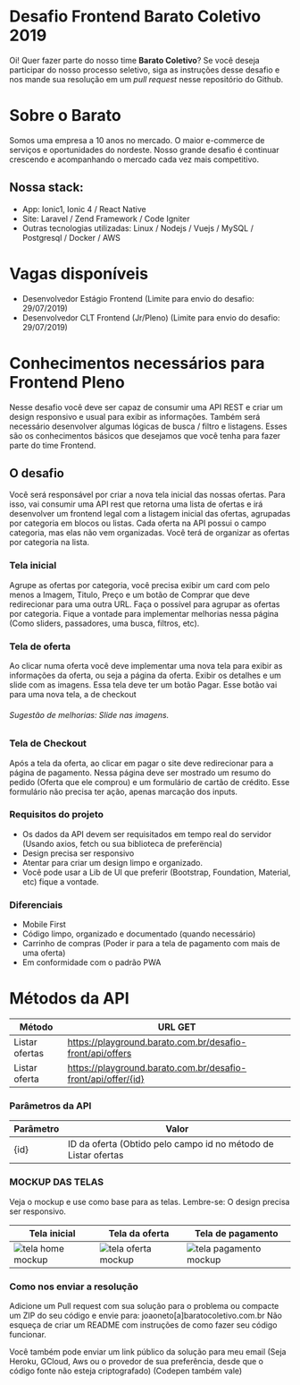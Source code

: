 # Desafio Frontend Barato Coletivo 2019

Oi! Quer fazer parte do nosso time **Barato Coletivo**? Se você deseja participar do nosso processo seletivo, siga as instruções desse desafio e nos mande sua resolução em um *pull request* nesse repositório do Github.


# Sobre o Barato
Somos uma empresa a 10 anos no mercado. O maior e-commerce de serviços e oportunidades do nordeste. Nosso grande desafio é continuar crescendo e acompanhando o mercado cada vez mais competitivo. 

## Nossa stack:
- App: Ionic1, Ionic 4 / React Native
- Site: Laravel / Zend Framework / Code Igniter
- Outras tecnologias utilizadas: Linux / Nodejs / Vuejs / MySQL / Postgresql / Docker / AWS


# Vagas disponíveis
 - Desenvolvedor Estágio Frontend (Limite para envio do desafio: 29/07/2019)
 - Desenvolvedor CLT Frontend (Jr/Pleno) (Limite para envio do desafio: 29/07/2019)


# Conhecimentos necessários para Frontend Pleno

Nesse desafio você deve ser capaz de consumir uma API REST e criar um design responsivo e usual para exibir as informações. Também será necessário desenvolver algumas lógicas de busca / filtro e listagens. Esses são os conhecimentos básicos que desejamos que você tenha para fazer parte do time Frontend.

## O desafio
Você será responsável por criar a nova tela inicial das nossas ofertas. 
Para isso, vai consumir uma API rest que retorna uma lista de ofertas e irá desenvolver um frontend legal com a listagem inicial das ofertas, agrupadas por categoria em blocos ou listas.
Cada oferta na API possui o campo categoria, mas elas não vem organizadas. Você terá de organizar as ofertas por categoria na lista.


### Tela inicial

Agrupe as ofertas por categoria, você precisa exibir um card com pelo menos a Imagem, Titulo, Preço e um botão de Comprar que deve redirecionar para uma outra URL.
Faça o possível para agrupar as ofertas por categoria.
Fique a vontade para implementar melhorias nessa página (Como sliders, passadores, uma busca, filtros, etc).


### Tela de oferta

Ao clicar numa oferta você deve implementar uma nova tela para exibir as informações da oferta, ou seja a página da oferta.
Exibir os detalhes e um slide com as imagens.
Essa tela deve ter um botão Pagar. Esse botão vai para uma nova tela, a de checkout

###### Sugestão de melhorias: Slide nas imagens.

### Tela de Checkout

Após a tela da oferta, ao clicar em pagar o site deve redirecionar para a página de pagamento. 
Nessa página deve ser mostrado um resumo do pedido (Oferta que ele comprou) e um formulário de cartão de crédito. Esse formulário não precisa ter ação, apenas marcação dos inputs.


### Requisitos do projeto

 - Os dados da API devem ser requisitados em tempo real do servidor (Usando axios, fetch ou sua biblioteca de preferëncia)
 - Design precisa ser responsivo
 - Atentar para criar um design limpo e organizado.
 - Você pode usar a Lib de UI que preferir (Bootstrap, Foundation, Material, etc) fique a vontade.

### Diferenciais

 - Mobile First
 - Código limpo, organizado e documentado (quando necessário)
 - Carrinho de compras (Poder ir para a tela de pagamento com mais de uma oferta)
 - Em conformidade com o padrão PWA


# Métodos da API


|Método                |URL GET                         
|----------------|------------------------------------------------------------|
|Listar ofertas|https://playground.barato.com.br/desafio-front/api/offers |
|Listar oferta|https://playground.barato.com.br/desafio-front/api/offer/{id}



### Parâmetros da API
|Parâmetro                |Valor                         
|----------------|------------------------------------------------------------|
|{id}|ID da oferta (Obtido pelo campo id no método de Listar ofertas |



### MOCKUP DAS TELAS
Veja o mockup e use como base para as telas. Lembre-se: O design precisa ser responsivo.


|Tela inicial|Tela da oferta|Tela de pagamento
|-------------|------------------------|----------------------|
| ![tela home mockup](https://ws2.baratocoletivo.com.br/assets/mockups/Home.png)| ![tela oferta mockup](https://ws2.baratocoletivo.com.br/assets/mockups/Oferta.png)| ![tela pagamento mockup](https://ws2.baratocoletivo.com.br/assets/mockups/Pagamento.png)|


### Como nos enviar a resolução

Adicione um Pull request com sua solução para o problema ou compacte um ZIP do seu código e envie para:
joaoneto[a]baratocoletivo.com.br
Não esqueça de criar um README com instruções de como fazer seu código funcionar.

Você também pode enviar um link público da solução para meu email (Seja Heroku, GCloud, Aws ou o provedor de sua preferência, desde que o código fonte não esteja criptografado)
(Codepen também vale)